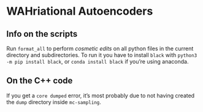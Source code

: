 # WAHriational Autoencoders
## Info on the scripts
Run `format_all` to perform *cosmetic edits* on all python files in the
current directory and subdirectories. To run it you have to install `black`
with `python3 -m pip install black`, or `conda install black` if you’re
using anaconda.

## On the C++ code
If you get a `core dumped` error, it’s most probably due to not having
created the `dump` directory inside `mc-sampling`.
